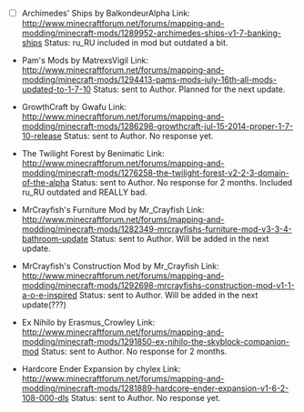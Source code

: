- [ ] Archimedes' Ships by BalkondeurAlpha
Link: http://www.minecraftforum.net/forums/mapping-and-modding/minecraft-mods/1289952-archimedes-ships-v1-7-banking-ships
Status: ru_RU included in mod but outdated a bit.

- Pam's Mods by MatrexsVigil
Link: http://www.minecraftforum.net/forums/mapping-and-modding/minecraft-mods/1294413-pams-mods-july-16th-all-mods-updated-to-1-7-10
Status: sent to Author. Planned for the next update.

- GrowthCraft by Gwafu
Link: http://www.minecraftforum.net/forums/mapping-and-modding/minecraft-mods/1286298-growthcraft-jul-15-2014-proper-1-7-10-release
Status: sent to Author. No response yet.

- The Twilight Forest by Benimatic
Link: http://www.minecraftforum.net/forums/mapping-and-modding/minecraft-mods/1276258-the-twilight-forest-v2-2-3-domain-of-the-alpha
Status: sent to Author. No response for 2 months. Included ru_RU outdated and REALLY bad.

- MrCrayfish's Furniture Mod by Mr_Crayfish
Link: http://www.minecraftforum.net/forums/mapping-and-modding/minecraft-mods/1282349-mrcrayfishs-furniture-mod-v3-3-4-bathroom-update
Status: sent to Author. Will be added in the next update.

- MrCrayfish's Construction Mod by Mr_Crayfish
Link: http://www.minecraftforum.net/forums/mapping-and-modding/minecraft-mods/1292698-mrcrayfishs-construction-mod-v1-1-a-o-e-inspired
Status: sent to Author. Will be added in the next update(???)

- Ex Nihilo by Erasmus_Crowley
Link: http://www.minecraftforum.net/forums/mapping-and-modding/minecraft-mods/1291850-ex-nihilo-the-skyblock-companion-mod 
Status: sent to Author. No response for 2 months.

- Hardcore Ender Expansion by chylex
Link: http://www.minecraftforum.net/forums/mapping-and-modding/minecraft-mods/1281889-hardcore-ender-expansion-v1-6-2-108-000-dls
Status: sent to Author. No response yet.
